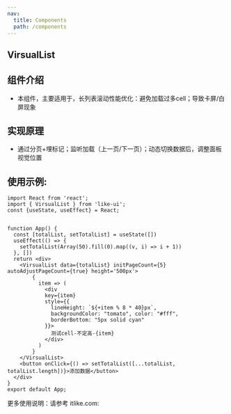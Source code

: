 ```yaml
---
nav:
  title: Components
  path: /components
---
```


## VirsualList

## 组件介绍
- 本组件，主要适用于，长列表滚动性能优化：避免加载过多cell；导致卡屏/白屏现象

## 实现原理
- 通过分页+埋标记；监听加载（上一页/下一页）；动态切换数据后，调整面板视觉位置


## 使用示例:

```tsx
import React from 'react';
import { VirsualList } from 'like-ui';
const {useState, useEffect} = React;


function App() {
  const [totalList, setTotalList] = useState([])
  useEffect(() => {
    setTotalList(Array(50).fill(0).map((v, i) => i + 1))
  }, [])
  return <div>
    <VirsualList data={totalList} initPageCount={5} autoAdjustPageCount={true} height='500px'>
        {
          item => (
            <div 
            key={item} 
            style={{ 
              lineHeight: `${+item % 8 * 40}px`, 
              backgroundColor: "tomato", color: "#fff", 
              borderBottom: "5px solid cyan" 
            }}>
              测试cell-不定高-{item}
            </div>
          )
        }
    </VirsualList>
    <button onClick={() => setTotalList([...totalList, totalList.length])}>添加数据</button>
  </div>
}
export default App;
```
<API></API>

更多使用说明：请参考 itlike.com: 

